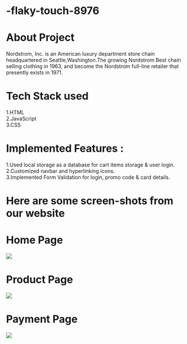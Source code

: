 # -flaky-touch-8976
<h1>About Project</h1>
Nordstrom, Inc. is an American luxury department store chain headquartered in Seattle,Washington.The growing Nordstrom Best chain selling clothing in 1963, and become the Nordstrom full-line retailer that presently exists in 1971.
<h1>Tech Stack used</h1>
1.HTML</br>
2.JavaScript</br>
3.CSS</br>
<h1>Implemented Features :</h1>
1.Used local storage as a database for cart items storage & user login.</br>
2.Customized navbar and hyperlinking icons.</br>
3.Implemented Form Validation for login, promo code & card details.</br>
<h1>Here are some screen-shots from our website</h1>
<h1>Home Page</h1>
<img src="https://user-images.githubusercontent.com/101392875/212726302-1f41262d-4b3c-4919-99c7-a3a9c4467bca.png"/>
<h1>Product Page</h1>
<img src="https://user-images.githubusercontent.com/101392875/212728210-3c940e70-30d8-434f-bb6d-3336e7637fde.png
"/>
<h1>Payment Page</h1>
<img src="https://user-images.githubusercontent.com/101392875/212728705-45654a43-a087-499a-9595-2d10ddfcdf80.png
"/>

